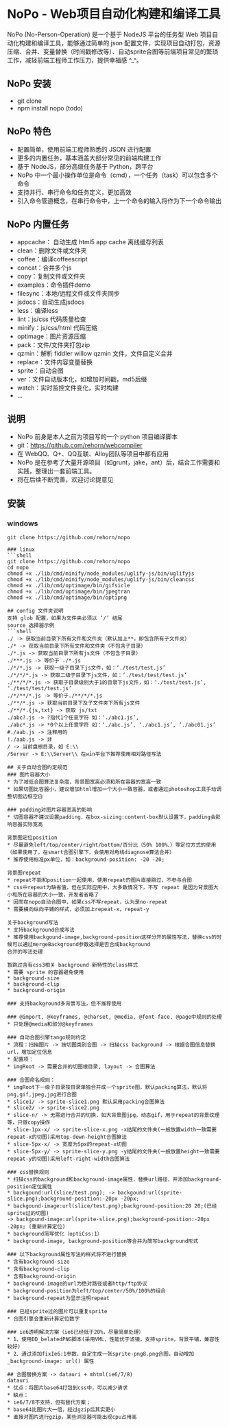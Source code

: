 # NoPo - Web项目自动化构建和编译工具
NoPo (No-Person-Operation) 是一个基于 NodeJS 平台的任务型 Web 项目自动化构建和编译工具，能够通过简单的 json 配置文件，实现项目自动打包，资源压缩、合并、变量替换（时间戳修改等）、自动sprite合图等前端项目常见的繁琐工作，减轻前端工程师工作压力，提供幸福感 ^_^。

## NoPo 安装
* git clone
* npm install nopo (todo)

## NoPo 特色
* 配置简单，使用前端工程师熟悉的 JSON 进行配置
* 更多的内置任务，基本涵盖大部分常见的前端构建工作
* 基于 NodeJS，部分高级任务基于 Python，跨平台
* NoPo 中一个最小操作单位是命令（cmd），一个任务（task）可以包含多个命令
* 支持并行、串行命令和任务定义，更加高效
* 引入命令管道概念，在串行命令中，上一个命令的输入将作为下一个命令输出

## NoPo 内置任务
* appcache： 自动生成 html5 app cache 离线缓存列表
* clean：删除文件或文件夹
* coffee：编译coffeescript
* concat：合并多个js
* copy：复制文件或文件夹
* examples：命令插件demo
* filesync：本地/远程文件或文件夹同步
* jsdocs：自动生成jsdocs
* less：编译less
* lint：js/css 代码质量检查
* minify：js/css/html 代码压缩
* optimage：图片资源压缩
* pack：文件/文件夹打包zip
* qzmin：解析 fiddler willow qzmin 文件，文件自定义合并
* replace：文件内容变量替换
* sprite：自动合图
* ver：文件自动版本化，如增加时间戳，md5后缀
* watch：实时监控文件变化，实时构建
* ...

## 说明
* NoPo 前身是本人之前为项目写的一个 python 项目编译脚本
* git：https://github.com/rehorn/webcompiler
* 在 WebQQ、Q+、QQ互联、Alloy团队等项目中都有应用
* NoPo 是在参考了大量开源项目（如grunt，jake，ant）后，结合工作需要和实践，整理出一套前端工具。
* 将在后续不断完善，欢迎讨论提意见

## 安装
### windows
```shell
git clone https://github.com/rehorn/nopo

### linux
```shell
git clone https://github.com/rehorn/nopo
cd nopo
chmod +x ./lib/cmd/minify/node_modules/uglify-js/bin/uglifyjs
chmod +x ./lib/cmd/minify/node_modules/uglify-js/bin/cleancss
chmod +x ./lib/cmd/optimage/bin/gifsicle
chmod +x ./lib/cmd/optimage/bin/jpegtran
chmod +x ./lib/cmd/optimage/bin/optipng

## config 文件夹说明
支持 glob 配置，如果为文件夹必须以 ‘/’ 结尾
source 选择器示例
```shell
./ -> 获取当前目录下所有文件和文件夹（默认加上**，即包含所有子文件夹）
./* -> 获取当前目录下所有文件和文件夹（不包含子目录）
./*.js -> 获取当前目录下所有js文件（不包含子目录）
./***.js -> 等价于 ./*.js
./*/*.js -> 获取一级子目录下js文件，如：‘./test/test.js’
./*/*/*.js -> 获取二级子目录下js文件，如：‘./test/test/test.js’
./**/*/*.js -> 获取子目录级别大于1的目录下js文件，如：‘./test/test.js’, ‘./test/test/test.js’
./*/**/*.js -> 等价于./**/*/*.js
./**/*.js -> 获取当前目录下及子文件夹下所有js文件
./**/*.{js,txt} -> 获取 js/txt 
./abc?.js -> ?指代1个任意字符 如：‘./abc1.js’,
./abc*.js -> *0个以上任意字符 如：‘./abc.js’, ‘./abc1.js’, ‘./abc01.js’
#./aab.js -> 注释用的
!./aab.js -> 非
/ -> 当前盘根目录，如 E:\\
/Server -> E:\\Server\\ 在win平台下推荐使用相对路径写法

## 关于自动合图约定规范
### 图片容器大小
* 为了减低合图算法复杂度，背景图宽高必须和所在容器的宽高一致
* 如果切图比容器小，建议增加html增加一个大小一致容器，或者通过photoshop工具手动调整切图边框空白

### padding对图片容器宽高的影响
* 切图容器不建议设置padding，在box-sizing:content-box默认设置下，padding会影响容器实际宽高

背景图定位position
* 尽量避免left/top/center/right/bottom/百分比（50% 100%、）等定位方式的使用（如果使用了，在smart合图引擎下，会使用对角线diagnose算法合并）
* 推荐使用标准px单位，如：background-position: -20 -20;

背景图repeat
* repeat不能和position一起使用，使用repeat的图片直接跳过，不参与合图
* css中repeat为缺省值，但在实际应用中，大多数情况下，不写 repeat 是因为背景图大小和所在容器的大小一致，开发者省略了
* 因而在nopo自动合图中，如果css不写repeat，认为是no-repeat
* 需要横向纵向平铺的样式，必须加上repeat-x，repeat-y

关于background写法
* 支持background合成写法
* 推荐使用backgound-image,background-position这样分开的属性写法，替换css的时候可以通过mergeBackground参数选择是否合成background
合并的写法处理

暂跳过含有css3相关 background 新特性的class样式
* 需要 sprite 的容器避免使用
* background-size
* background-clip
* background-origin

### 支持background多背景写法，但不推荐使用

### @import, @keyframes, @charset, @media, @font-face, @page中规则的处理
* 只处理@media和部分@keyframes

### 自动合图引擎tango规则约定
* 流程：扫描图片 -> 按切图类别合图 -> 扫描css background -> 根据合图信息替换url，增加定位信息
* 配置项：
* imgRoot -> 需要合并的切图根目录, layout -> 合图算法

### 合图命名规则：
* imgRoot下一级子目录按目录单独合并成一个sprite图，默认packing算法，默认将png,gif,jpeg,jpg进行合图
* slice1/ -> sprite-slice1.png 默认采用packing合图算法
* slice2/ -> sprite-slice2.png
* slice-n/ -> 无需进行合并的切换，如大背景图jpg，动态gif，用于repeat的背景纹理等，只做copy操作
* slice-1px-x/ -> sprite-slice-x.png -x结尾的文件夹(一般放置width一致需要repeat-x的切图)采用top-down-height合图算法
* slice-5px-x/ -> 宽度为5px的repeat-x切图
* slice-5px-y/ -> sprite-slice-y.png -y结尾的文件夹(一般放置height一致需要repeat-y的切图)采用left-right-width合图算法

### css替换规则
* 扫描css的background和background-image属性，替换url路径，并添加background-position定位属性
* backgound:url(slice/test.png); -> backgound:url(sprite-slice.png);background-position:-20px -20px;
* backgound-image:url(slice/test.png);background-position:20 20;(已经sprite过的切图)
-> backgound-image:url(sprite-slice.png);background-position:-20px -20px; (重新计算定位)
* background简写优化（optiCss:1）
* background-image, background-position等合并为简写background形式

### 以下background属性写法的样式将不进行替换
* 含有background-size
* 含有background-clip
* 含有background-origin
* background-image的url为绝对路径或者http/ftp协议
* background-position为left/top/center/50%/100%的组合
* background-repeat为显示注明repeat

### 已经sprite过的图片可以重复sprite
* 合图引擎会重新计算定位数字

### ie6透明解决方案（ie6已经低于20%，尽量简单处理）
* 1、使用DD_belatedPNG脚本(采用VML，性能优于滤镜，支持sprite，背景平铺，兼容性较好)
* 2、通过添加fixIe6:1参数，自定生成一张sprite-png8.png合图，自动增加_background-image: url() 属性

## 合图替换方案 -> datauri + mhtml(ie6/7/8)
datauri
* 优点：将图片base64打包到css中，可以减少请求
* 缺点：
* ie6/7/8不支持，但有替代方案；
* base64比图片大一倍，经过gzip后其实更小
* 直接对图片进行gzip，某些浏览器可能出现cpu占用高
